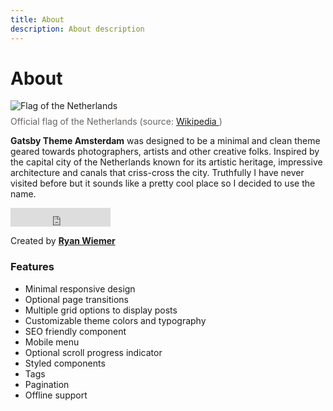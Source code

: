 ```yaml
---
title: About
description: About description
---
```


# About

<p>
  <img
    src="https://upload.wikimedia.org/wikipedia/commons/2/20/Flag_of_the_Netherlands.svg"
    alt="Flag of the Netherlands"
  />
  <span style="display: inline-block; color:#686461; padding:.5rem 0 0 0;">
    Official flag of the Netherlands (source:
    <a
      href="https://en.wikipedia.org/wiki/Netherlands"
      target="_blank"
      rel="noopener noreferrer"
    >
      Wikipedia
    </a>
    )
  </span>
</p>

<strong>Gatsby Theme Amsterdam</strong> was designed to be a minimal
and clean theme geared towards photographers, artists and other
creative folks. Inspired by the capital city of the Netherlands known
for its artistic heritage, impressive architecture and canals that
criss-cross the city. Truthfully I have never visited before but it
sounds like a pretty cool place so I decided to use the name.

<p>
  <iframe
    title="github"
    src="https://ghbtns.com/github-btn.html?user=ryanwiemer&repo=gatsby-theme-amsterdam&type=star&count=true&size=large"
    frameBorder="0"
    scrolling="0"
    width="160px"
    height="30px"
  ></iframe>
</p>

Created by <strong> [Ryan Wiemer](https://twitter.com/ryanwiemer)</strong>

### Features

- Minimal responsive design
- Optional page transitions
- Multiple grid options to display posts
- Customizable theme colors and typography
- SEO friendly component
- Mobile menu
- Optional scroll progress indicator
- Styled components
- Tags
- Pagination
- Offline support
